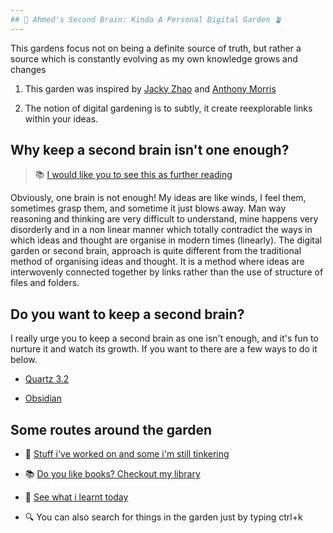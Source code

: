 ```yaml
---
## 🧠 Ahmed's Second Brain: Kinda A Personal Digital Garden 🪴
---
```

 
This gardens focus not on being a definite source of truth, but rather a source which is constantly evolving as my own knowledge grows and changes

1. This garden was inspired by [Jacky Zhao](https://jzhao.xyz/) and [Anthony Morris](https://anthonymorris.dev/)

2. The notion of digital gardening is to subtly, it create reexplorable links within your ideas.


## Why keep a second brain isn't one enough?

> 📚 [I would like you to see this as further reading](https://jzhao.xyz/posts/networked-thought/)

Obviously, one brain is not enough! My ideas are like winds, I feel them, sometimes grasp them, and sometime it just blows away.
Man way reasoning and thinking are very difficult to understand, mine happens very disorderly and in a non linear manner which totally
contradict the ways in which ideas and thought are organise in modern times (linearly). 
The digital garden or second brain, approach is quite different from the traditional method of organising ideas and thought. It is a method where ideas are interwovenly connected together by links rather than the use of structure of files and folders.
## Do you want to keep a second brain?

I really urge you to keep a second brain as one isn't enough, and it's fun to nurture it and watch its growth. If you want to there are a few ways to do it below.
- [Quartz 3.2](https://quartz.jzhao.xyz/)

- [Obsidian](https://obsidian.md/)

## Some routes around the garden

- 🚧 [Stuff i've worked on and some i'm still tinkering](https://www.saheed.codes/projects)

- 📚 [Do you like books? Checkout my library ](https://www.saheed.codes/books)

- 👀 [See what i learnt today](https://www.saheed.codes/TIL)

- 🔍 You can also search for things in the garden just by typing ctrl+k

